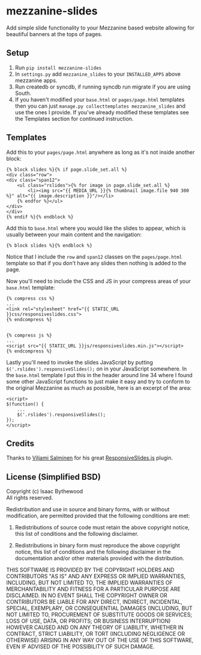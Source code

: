 # mezzanine-slides

Add simple slide functionality to your Mezzanine based website allowing for
beautiful banners at the tops of pages.


## Setup

 1. Run `pip install mezzanine-slides`
 2. In `settings.py` add `mezzanine_slides` to your `INSTALLED_APPS` above mezzanine apps.
 3. Run createdb or syncdb, if running syncdb run migrate if you are using South.
 4. If you haven't modified your `base.html` or `pages/page.html` templates then you can just `manage.py collecttemplates mezzanine_slides` and use the ones I provide. If you've already modified these templates see the Templates section for continued instruction.


## Templates

Add this to your `pages/page.html` anywhere as long as it's not inside another
block:

    {% block slides %}{% if page.slide_set.all %}
    <div class="row">
    <div class="span12">
        <ul class="rslides">{% for image in page.slide_set.all %}
            <li><img src="{{ MEDIA_URL }}{% thumbnail image.file 940 300 %}" alt="{{ image.description }}"/></li>
        {% endfor %}</ul>
    </div>
    </div>
    {% endif %}{% endblock %}

Add this to `base.html` where you would like the slides to appear, which is
usually between your main content and the navigation:

    {% block slides %}{% endblock %}

Notice that I include the `row` and `span12` classes on the `pages/page.html`
template so that if you don't have any slides then nothing is added to the page.

Now you'll need to include the CSS and JS in your compress areas of your
`base.html` template:

    {% compress css %}
    ...
    <link rel="stylesheet" href="{{ STATIC_URL }}css/responsiveslides.css">
    {% endcompress %}

    
    {% compress js %}
    ...
    <script src="{{ STATIC_URL }}js/responsiveslides.min.js"></script>
    {% endcompress %}

Lastly you'll need to invoke the slides JavaScript by putting
`$('.rslides').responsiveSlides();` on in your JavaScript somewhere. In the
`base.html` template I put this in the header around line 34 where I found some
other JavaScript functions to just make it easy and try to conform to the
original Mezzanine as much as possible, here is an excerpt of the area:

    <script>
    $(function() {
        ...
        $('.rslides').responsiveSlides();
    });
    </script>


## Credits

Thanks to [Viljami Salminen][0] for his great [ResponsiveSlides.js][1] plugin.


## License (Simplified BSD)

Copyright (c) Isaac Bythewood  
All rights reserved.

Redistribution and use in source and binary forms, with or without
modification, are permitted provided that the following conditions are met:

1. Redistributions of source code must retain the above copyright notice,
   this list of conditions and the following disclaimer.

2. Redistributions in binary form must reproduce the above copyright notice,
   this list of conditions and the following disclaimer in the documentation
   and/or other materials provided with the distribution.

THIS SOFTWARE IS PROVIDED BY THE COPYRIGHT HOLDERS AND CONTRIBUTORS "AS IS" AND
ANY EXPRESS OR IMPLIED WARRANTIES, INCLUDING, BUT NOT LIMITED TO, THE IMPLIED
WARRANTIES OF MERCHANTABILITY AND FITNESS FOR A PARTICULAR PURPOSE ARE
DISCLAIMED. IN NO EVENT SHALL THE COPYRIGHT OWNER OR CONTRIBUTORS BE LIABLE FOR
ANY DIRECT, INDIRECT, INCIDENTAL, SPECIAL, EXEMPLARY, OR CONSEQUENTIAL DAMAGES
(INCLUDING, BUT NOT LIMITED TO, PROCUREMENT OF SUBSTITUTE GOODS OR SERVICES;
LOSS OF USE, DATA, OR PROFITS; OR BUSINESS INTERRUPTION) HOWEVER CAUSED AND
ON ANY THEORY OF LIABILITY, WHETHER IN CONTRACT, STRICT LIABILITY, OR TORT
(INCLUDING NEGLIGENCE OR OTHERWISE) ARISING IN ANY WAY OUT OF THE USE OF THIS
SOFTWARE, EVEN IF ADVISED OF THE POSSIBILITY OF SUCH DAMAGE.


[0]: http://viljamis.com/
[1]: http://responsive-slides.viljamis.com/
